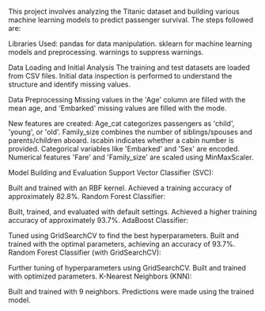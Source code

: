 This project involves analyzing the Titanic dataset and building various machine learning models to predict passenger survival. The steps followed are:

Libraries Used:
pandas for data manipulation.
sklearn for machine learning models and preprocessing.
warnings to suppress warnings.

Data Loading and Initial Analysis
The training and test datasets are loaded from CSV files.
Initial data inspection is performed to understand the structure and identify missing values.

Data Preprocessing
Missing values in the 'Age' column are filled with the mean age, and 'Embarked' missing values are filled with the mode.

New features are created:
Age_cat categorizes passengers as 'child', 'young', or 'old'.
Family_size combines the number of siblings/spouses and parents/children aboard.
iscabin indicates whether a cabin number is provided.
Categorical variables like 'Embarked' and 'Sex' are encoded.
Numerical features 'Fare' and 'Family_size' are scaled using MinMaxScaler.

Model Building and Evaluation
Support Vector Classifier (SVC):

Built and trained with an RBF kernel.
Achieved a training accuracy of approximately 82.8%.
Random Forest Classifier:

Built, trained, and evaluated with default settings.
Achieved a higher training accuracy of approximately 93.7%.
AdaBoost Classifier:

Tuned using GridSearchCV to find the best hyperparameters.
Built and trained with the optimal parameters, achieving an accuracy of 93.7%.
Random Forest Classifier (with GridSearchCV):

Further tuning of hyperparameters using GridSearchCV.
Built and trained with optimized parameters.
K-Nearest Neighbors (KNN):

Built and trained with 9 neighbors.
Predictions were made using the trained model.
